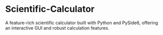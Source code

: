# Scientific-Calculator
A feature-rich scientific calculator built with Python and PySide6, offering an interactive GUI and robust calculation features.
